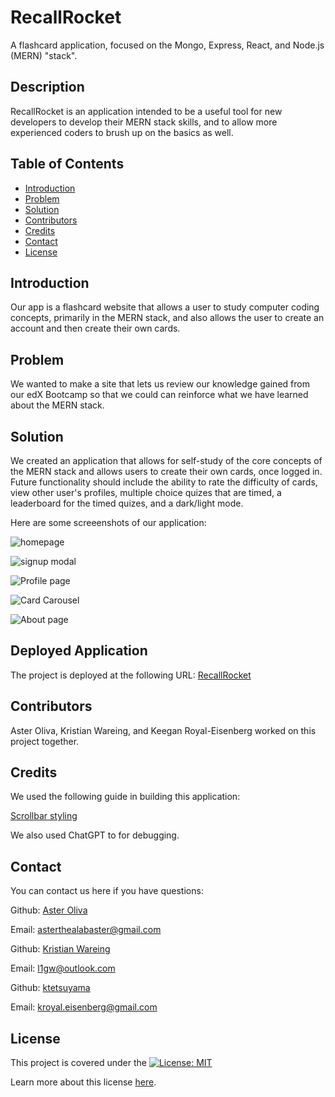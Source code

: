 # RecallRocket

A flashcard application, focused on the Mongo, Express, React, and Node.js (MERN) "stack".

## Description

RecallRocket is an application intended to be a useful tool for new developers to develop their MERN stack skills, and to allow more experienced coders to brush up on the basics as well.

## Table of Contents

- [Introduction](#introduction)
- [Problem](#problem)
- [Solution](#solution)
- [Contributors](#contributors)
- [Credits](#credits)
- [Contact](#contact)
- [License](#license)

## Introduction

Our app is a flashcard website that allows a user to study computer coding concepts, primarily in the MERN stack, and also allows the user to create an account and then create their own cards.

## Problem

We wanted to make a site that lets us review our knowledge gained from our edX Bootcamp so that we could can reinforce what we have learned about the MERN stack.

## Solution

We created an application that allows for self-study of the core concepts of the MERN stack and allows users to create their own cards, once logged in. Future functionality should include the ability to rate the difficulty of cards, view other user's profiles, multiple choice quizes that are timed, a leaderboard for the timed quizes, and a dark/light mode.

Here are some screeenshots of our application:

![homepage](./assets/homepage-screenshot.png)

![signup modal](./assets/signup-screenshot.png)

![Profile page](./assets/profile-page-screenshot.png)

![Card Carousel](./assets/card-carousel-screenshot.png)

![About page](./assets/about-screenshot.png)

## Deployed Application

The project is deployed at the following URL: [RecallRocket](https://recall-rocket.onrender.com)

## Contributors

Aster Oliva, Kristian Wareing, and Keegan Royal-Eisenberg worked on this project together.

## Credits

We used the following guide in building this application:

[Scrollbar styling](https://codepen.io/patrikx3/pen/ZEBQQyV)

We also used ChatGPT to for debugging.

## Contact

You can contact us here if you have questions:

Github: [Aster Oliva](https://github,com/joshjac16)

Email: [asterthealabaster@gmail.com](mailto:asterthealabaster@gmail.com)

Github: [Kristian Wareing](https://github.com/AaronH-o)

Email: [l1gw@outlook.com](mailto:l1gw@outlook.com)

Github: [ktetsuyama](https://github.com/ktetsuyama)

Email: [kroyal.eisenberg@gmail.com](mailto:kroyal.eisenberg@gmail.com)

## License

This project is covered under the [![License: MIT](https://img.shields.io/badge/License-MIT-yellow.svg)](https://opensource.org/licenses/MIT)

Learn more about this license [here](https://opensource.org/licenses/MIT).
